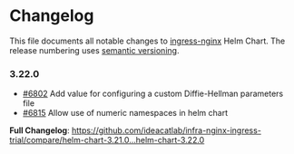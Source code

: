# Changelog

This file documents all notable changes to [ingress-nginx](https://github.com/ideacatlab/infra-nginx-ingress-trial) Helm Chart. The release numbering uses [semantic versioning](http://semver.org).

### 3.22.0

* [#6802](https://github.com/ideacatlab/infra-nginx-ingress-trial/pull/6802) Add value for configuring a custom Diffie-Hellman parameters file
* [#6815](https://github.com/ideacatlab/infra-nginx-ingress-trial/pull/6815) Allow use of numeric namespaces in helm chart

**Full Changelog**: https://github.com/ideacatlab/infra-nginx-ingress-trial/compare/helm-chart-3.21.0...helm-chart-3.22.0
